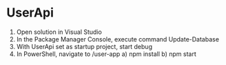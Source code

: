 # UserApi

1. Open solution in Visual Studio
2. In the Package Manager Console, execute command Update-Database
3. With UserApi set as startup project, start debug
4. In PowerShell, navigate to /user-app
  a) npm install
  b) npm start
